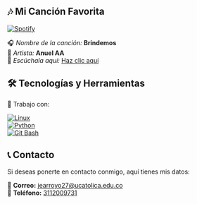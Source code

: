 ## 🎶 Mi Canción Favorita

[![Spotify](https://img.shields.io/badge/Spotify-E4405F?style=for-the-badge&logo=spotify&logoColor=white)](https://open.spotify.com/track/5P8TXlZCMwru6DaMsIbbO3?si=am2Ggt9sTE-4Gvsjxr0ZBQ)

🎧 *Nombre de la canción:* **Brindemos**  
🎤 *Artista:* **Anuel AA**  
🔗 *Escúchala aquí:* [Haz clic aquí](https://open.spotify.com/track/5P8TXlZCMwru6DaMsIbbO3?si=am2Ggt9sTE-4Gvsjxr0ZBQ)  

## 🛠️ Tecnologías y Herramientas  

🚀 Trabajo con:  

[![Linux](https://img.shields.io/badge/Linux-FCC624?style=for-the-badge&logo=linux&logoColor=black)](https://www.kernel.org/)  
[![Python](https://img.shields.io/badge/Python-3776AB?style=for-the-badge&logo=python&logoColor=white)](https://www.python.org/)  
[![Git Bash](https://img.shields.io/badge/Git%20Bash-4F4F4F?style=for-the-badge&logo=git&logoColor=white)](https://git-scm.com/)  

## 📞 Contacto  

Si deseas ponerte en contacto conmigo, aquí tienes mis datos:  

📧 **Correo:** [jearroyo27@ucatolica.edu.co](mailto:jearroyo27@ucatolica.edu.co)  
📱 **Teléfono:** [3112009731](tel:3112009731)  
